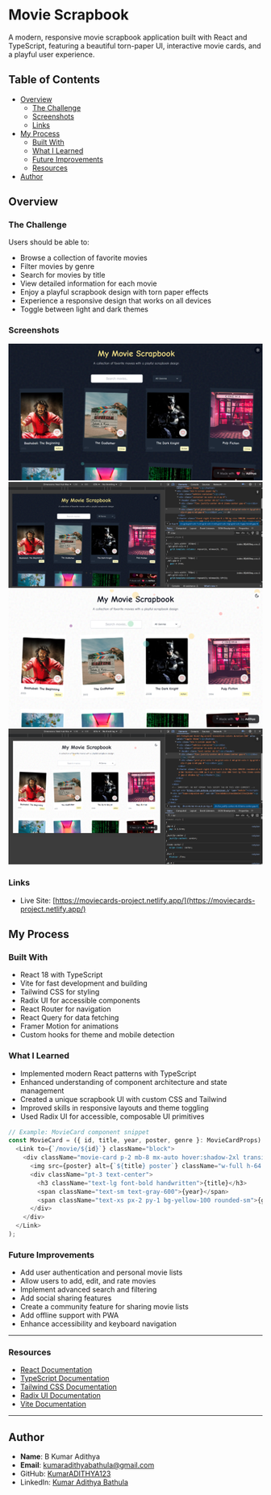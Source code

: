 # Movie Scrapbook

A modern, responsive movie scrapbook application built with React and TypeScript, featuring a beautiful torn-paper UI, interactive movie cards, and a playful user experience.

## Table of Contents

- [Overview](#overview)
  - [The Challenge](#the-challenge)
  - [Screenshots](#screenshots)
  - [Links](#links)
- [My Process](#my-process)
  - [Built With](#built-with)
  - [What I Learned](#what-i-learned)
  - [Future Improvements](#future-improvements)
  - [Resources](#resources)
- [Author](#author)

## Overview

### The Challenge

Users should be able to:

- Browse a collection of favorite movies
- Filter movies by genre
- Search for movies by title
- View detailed information for each movie
- Enjoy a playful scrapbook design with torn paper effects
- Experience a responsive design that works on all devices
- Toggle between light and dark themes

### Screenshots

![](./public/screen%20shorts/Screenshot%202025-05-18%20232100.png)
![](./public/screen%20shorts/Screenshot%202025-05-18%20232140.png)
![](./public/screen%20shorts/Screenshot%202025-05-18%20232214.png)
![](./public/screen%20shorts/Screenshot%202025-05-18%20232257.png)

### Links

- Live Site: [https://moviecards-project.netlify.app/](https://moviecards-project.netlify.app/)

## My Process

### Built With

- React 18 with TypeScript
- Vite for fast development and building
- Tailwind CSS for styling
- Radix UI for accessible components
- React Router for navigation
- React Query for data fetching
- Framer Motion for animations
- Custom hooks for theme and mobile detection

### What I Learned

- Implemented modern React patterns with TypeScript
- Enhanced understanding of component architecture and state management
- Created a unique scrapbook UI with custom CSS and Tailwind
- Improved skills in responsive layouts and theme toggling
- Used Radix UI for accessible, composable UI primitives

```typescript
// Example: MovieCard component snippet
const MovieCard = ({ id, title, year, poster, genre }: MovieCardProps) => (
  <Link to={`/movie/${id}`} className="block">
    <div className="movie-card p-2 mb-8 mx-auto hover:shadow-2xl transition-all duration-300">
      <img src={poster} alt={`${title} poster`} className="w-full h-64 object-cover" />
      <div className="pt-3 text-center">
        <h3 className="text-lg font-bold handwritten">{title}</h3>
        <span className="text-sm text-gray-600">{year}</span>
        <span className="text-xs px-2 py-1 bg-yellow-100 rounded-sm">{genre}</span>
      </div>
    </div>
  </Link>
);
```

### Future Improvements

- Add user authentication and personal movie lists
- Allow users to add, edit, and rate movies
- Implement advanced search and filtering
- Add social sharing features
- Create a community feature for sharing movie lists
- Add offline support with PWA
- Enhance accessibility and keyboard navigation

---

### Resources

- [React Documentation](https://react.dev/)
- [TypeScript Documentation](https://www.typescriptlang.org/)
- [Tailwind CSS Documentation](https://tailwindcss.com/)
- [Radix UI Documentation](https://www.radix-ui.com/)
- [Vite Documentation](https://vitejs.dev/)

---

## Author

- **Name**: B Kumar Adithya
- **Email**: kumaradithyabathula@gmail.com
- GitHub: [KumarADITHYA123](https://github.com/KumarADITHYA123)
- LinkedIn: [Kumar Adithya Bathula](https://www.linkedin.com/in/kumar-adithya-bathula-66294b2b2/)